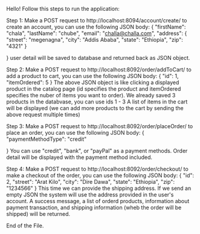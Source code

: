 
Hello!
Follow this steps to run the application:


Step 1: Make a POST request to http://localhost:8094/account/create/ to create an account, you can use the following JSON  body:
{
	"firstName": "chala",
	"lastName": "chube",
	"email": "challa@challa.com",
	"address": {
		"street": "megenagna",
		"city": "Addis Ababa",
		"state": "Ethiopia",
		"zip": "4321"
	}

}
user detail will be saved to database and returned back as JSON object.

Step 2: Make a POST request to http://localhost:8092/order/addToCart/ to add a product to cart, you can use the following JSON  body:
{
    "id": 1,
    "itemOrdered": 5
}
The above JSON object is like clicking a displayed product in the catalog page (id specifies the product and itemOrdered specifies the nuber of items you want to order).
We already saved 3 products in the databvase, you can use ids 1 - 3
A list of items in the cart will be displayed (we can add more products to the cart by sending the above request multiple times)

Step 3: Make a POST request to http://localhost:8092/order/placeOrder/ to place an order, you can use the following JSON  body:
{
    "paymentMethodType": "credit"
  
}
You can use "credit", "bank", or "payPal" as a payment methods.
Order detail will be displayed with the payment method included.

Step 4: Make a POST request to http://localhost:8092/order/checkout/ to make a checkout of the order, you can use the following JSON  body:
{
	"id": 2,
	"street": "Arat Kilo",
	"city": "Dire Dawa",
	"state": "Ethiopia",
	"zip": "1234566"
}
This time we can provide the shipping address. If we send an empty JSON the system will use the address provided in the user's account.
A success message, a list of orderd products, information about payment transaction, and shipping information (wheb the order will be shipped) will be returned.  

End of the File.
